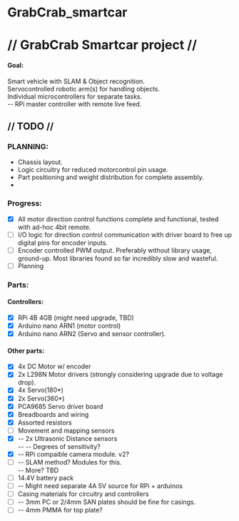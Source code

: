# GrabCrab_smartcar
 
# // GrabCrab Smartcar project //

#### Goal:
Smart vehicle with SLAM & Object recognition.  
Servocontrolled robotic arm(s) for handling objects.  
Individual microcontrollers for separate tasks.  
-- RPi master controller with remote live feed.  

## // TODO //  
### PLANNING:  
- Chassis layout.  
- Logic circuitry for reduced motorcontrol pin usage.  
- Part positioning and weight distribution for complete assembly.  
-   
  
### Progress:  
- [x] All motor direction control functions complete and functional, tested with ad-hoc 4bit remote.  
- [ ] I/O logic for direction control communication with driver board to free up digital pins for encoder inputs.  
- [ ] Encoder controlled PWM output. Preferably without library usage, ground-up. Most libraries found so far incredibly slow and wasteful.  
- [ ] Planning
  
### Parts:   
#### Controllers:  
- [x] RPi 4B 4GB (might need upgrade, TBD)
- [x] Arduino nano ARN1 (motor control)  
- [x] Arduino nano ARN2 (Servo and sensor controller).  
#### Other parts:  
- [x] 4x DC Motor w/ encoder  
- [x] 2x L298N Motor drivers (strongly considering upgrade due to voltage drop).  
- [x] 4x Servo(180*)  
- [x] 2x Servo(360*)
- [x] PCA9685 Servo driver board  
- [x] Breadboards and wiring
- [x] Assorted resistors
- [ ] Movement and mapping sensors  
- [x] -- 2x Ultrasonic Distance sensors  
-- -- Degrees of sensitivity?  
- [x] -- RPi compaible camera module. v2?  
- [ ] -- SLAM method? Modules for this.  
-- More? TBD  
- [ ] 14.4V battery pack  
- [ ] -- Might need separate 4A 5V source for RPi + arduinos  
- [ ] Casing materials for circuitry and controllers  
- [ ] -- 3mm PC or 2/4mm SAN plates should be fine for casings.  
- [ ] -- 4mm PMMA for top plate?  
